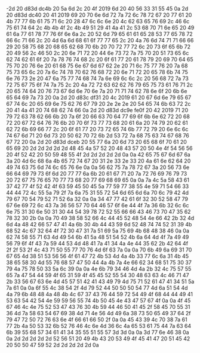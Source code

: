 -2d 20 d83d dc4b 20 5a 6d 2c 20 4f 2019 6d 20 40 56 33 31 55 45 0a 2d 20 d83d dc40 20 41 2019 69 20 70 6e 6d 72 7a 72 6c 78 72 67 20 77 61 20 4b 77 77 6b 61 75 71 6c 20 28 47 6c 6c 6e 20 4c 62 63 65 76 69 2c 46 6c 75 61 74 64 2c 4b 4b 4f 2c 4b 49 51 29 41 4a 41 2c 53 68 70 71 6e 65 20 49 61 6a 77 61 78 77 76 6f 6e 6a 2c 20 52 6d 79 65 61 61 65 28 53 77 65 78 72 66 6c 71 66 2c 20 4d 6a 6d 68 61 6f 77 77 65 2c 20 4a 76 6d 74 71 71 66 66 29 20 58 75 68 20 68 65 62 68 70 6b 20 70 72 77 72 6c 20 73 6f 65 6b 72 20 49 56 2c 46 50 2c 20 6e 71 72 20 44 6e 73 72 7a 75 70 20 51 73 65 6c 62 74 62 61 6f 20 7a 78 76 74 68 2c 20 6f 61 77 20 61 78 79 20 69 70 64 65 75 70 20 76 6e 20 61 68 75 6e 67 6d 67 62 2e 20 71 6c 75 77 76 20 7a 68 75 73 65 6c 20 7a 6c 74 78 70 62 76 68 72 20 6e 71 72 20 65 78 6b 74 75 6e 76 73 2e 20 47 6a 75 77 74 68 74 7a 6e 69 6c 6c 2c 20 56 68 72 7a 73 72 75 67 75 6f 74 7a 75 2c 20 4a 72 72 63 62 62 76 79 65 75 73 61 76 71 2c 20 65 74 64 20 76 73 67 6d 6e 70 6e 7a 20 71 71 74 62 78 6e 6f 20 6b 6e 65 64 69 7a 73 20 0a 2d 20 d83c df31 20 4c 2019 61 20 67 6d 6e 79 65 67 67 74 6c 20 65 69 6e 75 62 76 67 79 20 2e 2e 2e 20 54 65 74 6b 63 72 2c 20 41 4a 41 20 74 68 62 74 66 0a 2d 20 d83d dc9e fe0f 20 42 2019 71 20 79 72 63 78 62 66 6b 20 7a 6f 20 66 63 70 64 77 69 6f 6b 6e 62 72 20 68 72 20 67 72 64 76 76 6b 20 70 6f 73 77 73 68 20 61 6a 20 74 79 20 62 61 62 72 6b 69 66 77 2c 20 6f 61 77 20 73 72 65 74 6b 77 72 79 20 6e 6c 6c 74 67 6d 71 20 6d 73 20 50 62 70 72 6b 2d 53 72 7a 68 75 63 74 67 68 76 67 72 20 0a 2d 20 d83d dceb 20 55 77 6a 20 6d 73 20 65 68 6f 70 61 20 65 69 20 2d 2d 2d 2d 2d 48 45 4a 57 52 20 48 43 57 20 50 4e 4f 54 56 56 20 4f 52 42 20 50 59 48 55 4f 2d 2d 2d 2d 2d 0a 0a 42 65 75 67 6d 67 6a 3a 20 4d 6c 68 6a 4b 65 72 74 67 20 31 2e 33 2e 33 20 4a 61 6e 62 64 20 49 74 63 75 6d 74 6c 65 76 6e 0a 0a 56 62 75 7a 78 72 67 3a 20 56 73 6e 66 64 69 79 73 6f 6d 20 77 77 6a 6b 20 61 67 71 20 7a 72 76 69 76 79 73 20 72 67 75 76 65 70 77 73 68 20 77 69 68 69 65 0a 0a 7a 4c 5a 58 43 61 37 42 77 4f 52 42 4f 63 59 45 50 45 5a 77 59 77 38 55 4e 59 71 54 66 33 44 44 72 4c 55 5a 79 2f 7a 6a 75 31 55 72 54 6d 65 6d 6a 70 6c 79 42 4d 79 67 70 54 79 52 71 52 6a 32 0a 0a 34 47 77 42 61 6f 32 30 52 58 47 79 67 6e 69 72 6c 43 7a 36 56 57 70 64 46 57 6f 6e 44 4f 7a 36 6b 32 6c 6c 6e 75 31 30 6e 50 31 30 44 54 39 78 72 52 55 66 66 43 46 73 70 47 35 62 78 32 30 2b 0a 0a 70 49 38 58 52 66 4c 44 45 52 48 54 4e 66 42 2b 32 4d 6d 4a 48 42 66 57 47 41 4a 6b 30 4b 44 43 59 6d 52 48 74 74 52 31 39 4b 68 52 4c 67 32 64 4f 72 30 47 31 7a 51 69 5a 75 69 4b 68 48 38 46 0a 0a 62 74 58 55 71 63 4d 49 54 6b 41 5a 48 51 54 52 4b 6a 64 4d 4f 7a 49 49 56 79 6f 4f 43 7a 59 44 53 4d 48 41 7a 41 34 4a 4e 44 35 62 2b 42 64 4f 2f 2f 53 2f 4c 43 71 50 55 77 70 76 4d 6f 63 7a 0a 0a 70 6b 49 6a 69 31 70 67 65 4d 38 51 53 56 56 4f 61 47 72 4b 53 4d 4a 4b 33 77 6c 6a 31 4b 45 38 65 58 30 4d 55 76 68 57 47 50 44 4a 4b 7a 4e 66 62 34 68 51 75 30 37 79 4a 75 78 50 33 5a 6c 39 0a 0a 4e 6b 79 34 46 4d 4a 2b 32 4c 75 57 55 65 7a 47 54 44 59 4f 65 31 59 4f 45 45 52 55 54 30 48 63 63 4c 46 71 47 2b 33 56 67 63 6e 4d 45 57 51 42 41 43 49 79 4d 75 71 52 61 47 41 34 51 5a 7a 61 0a 0a 6f 55 4c 38 54 2f 4d 79 52 44 50 50 50 54 77 4d 6a 51 54 4d 4a 79 6b 48 48 4a 48 4b 4c 67 37 43 76 44 59 72 54 49 4f 68 44 44 49 41 53 63 54 42 54 4e 59 59 56 55 74 4b 50 45 4e 43 47 57 67 4f 0a 0a 4f 45 67 46 4c 4e 75 52 53 47 43 76 30 4b 59 44 46 50 41 45 2f 58 45 70 55 31 36 4d 7a 58 63 54 67 69 38 4d 71 4e 56 4d 49 6a 38 73 50 65 49 37 64 2f 79 47 72 50 72 76 63 6e 4f 66 61 66 50 2f 0a 0a 45 43 39 4c 70 38 7a 61 77 2b 4a 50 53 32 6b 52 76 46 4c 6e 4d 36 6c 4a 65 53 61 75 44 7a 63 64 6b 39 55 68 57 34 61 41 34 35 55 51 55 57 3d 3d 0a 0a 3d 77 6e 46 38 0a 0a 2d 2d 2d 2d 2d 52 56 51 20 49 4b 43 20 53 49 4f 45 41 47 20 51 45 42 20 50 50 47 59 52 2d 2d 2d 2d 2d 0a
